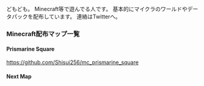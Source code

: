 どもども。
Minecraft等で遊んでる人です。
基本的にマイクラのワールドやデータパックを配布しています。
連絡はTwitterへ。

### Minecraft配布マップ一覧
#### Prismarine Square
https://github.com/Shisui256/mc_prismarine_square
#### Next Map
